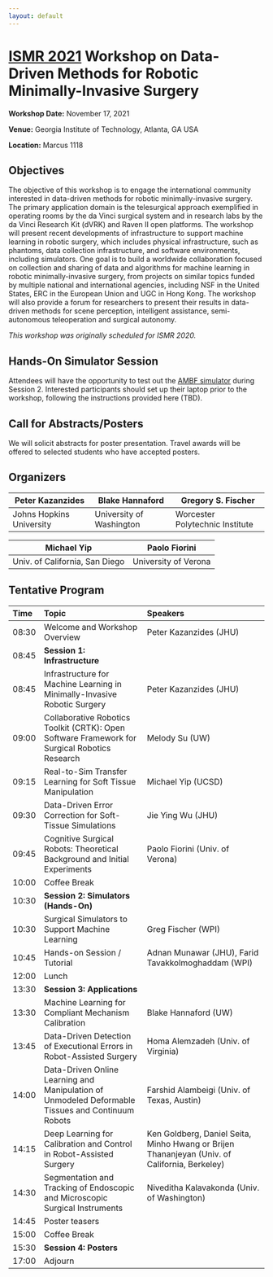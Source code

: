 ```yaml
---
layout: default
---
```


# [ISMR 2021](http://www.ismr.gatech.edu/) Workshop on Data-Driven Methods for Robotic Minimally-Invasive Surgery

**Workshop Date:**  November 17, 2021

**Venue:** Georgia Institute of Technology, Atlanta, GA USA

**Location:** Marcus 1118

## Objectives

The objective of this workshop is to engage the international community interested in data-driven methods for robotic minimally-invasive surgery. The primary application domain is the telesurgical approach exemplified in operating rooms by the da Vinci surgical system and in research labs by the da Vinci Research Kit (dVRK) and Raven II open platforms. The workshop will present recent developments of infrastructure to support machine learning in robotic surgery, which includes physical infrastructure, such as phantoms, data collection infrastructure, and software environments, including simulators. One goal is to build a worldwide collaboration focused on collection and sharing of data and algorithms for machine learning in robotic minimally-invasive surgery, from projects on similar topics funded by multiple national and international agencies, including NSF in the United States, ERC in the European Union and UGC in Hong Kong. The workshop will also provide a forum for researchers to present their results in data-driven methods for scene perception, intelligent assistance, semi-autonomous teleoperation and surgical autonomy.

*This workshop was originally scheduled for ISMR 2020.*

## Hands-On Simulator Session

Attendees will have the opportunity to test out the [AMBF simulator](https://github.com/WPI-AIM/ambf) during Session 2.
Interested participants should set up their laptop prior to the workshop, following the instructions provided here (TBD).

## Call for Abstracts/Posters

We will solicit abstracts for poster presentation.
Travel awards will be offered to selected students who have accepted posters.

## Organizers

|Peter Kazanzides          | Blake Hannaford           | Gregory S. Fischer              |
|--------------------------|---------------------------|---------------------------------|
|Johns Hopkins University  | University of Washington  | Worcester Polytechnic Institute |

|Michael Yip                    | Paolo Fiorini         |
|-------------------------------|-----------------------|
|Univ. of California, San Diego | University of Verona  |

## Tentative Program

| Time  | Topic        | Speakers |
|:------|:-------------|:---------|
| 08:30 | Welcome and Workshop Overview | Peter Kazanzides (JHU) |
| 08:45 | **Session 1: Infrastructure** | |
| 08:45 | Infrastructure for Machine Learning in Minimally-Invasive Robotic Surgery | Peter Kazanzides (JHU) |
| 09:00 | Collaborative Robotics Toolkit (CRTK): Open Software Framework for Surgical Robotics Research | Melody Su (UW) |
| 09:15 | Real-to-Sim Transfer Learning for Soft Tissue Manipulation | Michael Yip (UCSD) |
| 09:30 | Data-Driven Error Correction for Soft-Tissue Simulations | Jie Ying Wu (JHU) |
| 09:45 | Cognitive Surgical Robots: Theoretical Background and Initial Experiments | Paolo Fiorini (Univ. of Verona) |
| 10:00 | Coffee Break | | |
| 10:30 | **Session 2: Simulators (Hands-On)** | |
| 10:30 | Surgical Simulators to Support Machine Learning| Greg Fischer (WPI) |
| 10:45 | Hands-on Session / Tutorial | Adnan Munawar (JHU), Farid Tavakkolmoghaddam (WPI) |
| 12:00 | Lunch | | |
| 13:30 | **Session 3: Applications** | |
| 13:30 | Machine Learning for Compliant Mechanism Calibration | Blake Hannaford (UW) |
| 13:45 | Data-Driven Detection of Executional Errors in Robot-Assisted Surgery | Homa Alemzadeh (Univ. of Virginia) |
| 14:00 | Data-Driven Online Learning and Manipulation of Unmodeled Deformable Tissues and Continuum Robots | Farshid Alambeigi (Univ. of Texas, Austin) |
| 14:15 | Deep Learning for Calibration and Control in Robot-Assisted Surgery | Ken Goldberg, Daniel Seita, Minho Hwang or Brijen Thananjeyan (Univ. of California, Berkeley) |
| 14:30 | Segmentation and Tracking of Endoscopic and Microscopic Surgical Instruments | Niveditha Kalavakonda (Univ. of Washington) |
| 14:45 | Poster teasers ||
| 15:00 | Coffee Break | |
| 15:30 | **Session 4: Posters** | |
| 17:00 | Adjourn | | |
